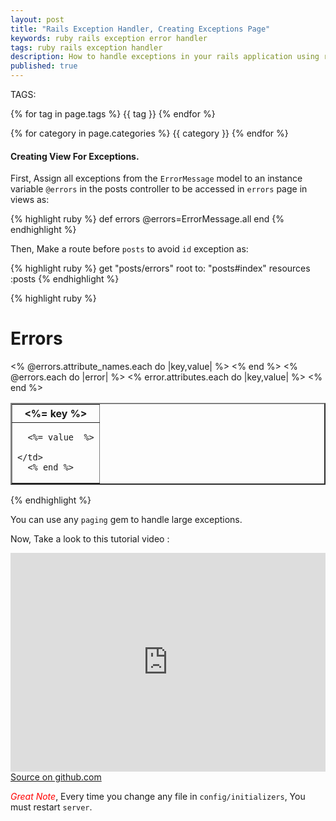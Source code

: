 ```yaml
---
layout: post
title: "Rails Exception Handler, Creating Exceptions Page"
keywords: ruby rails exception error handler
tags: ruby rails exception handler
description: How to handle exceptions in your rails application using rails exception handler gem, step by step tutorial guide.
published: true
---
```


TAGS:
   
   {% for tag in page.tags %} {{ tag }} {% endfor %}

   {% for category in page.categories %} {{ category }} {% endfor %}

<h4>Creating View For Exceptions.</h4>

First, Assign all exceptions from the `ErrorMessage` model to an instance variable `@errors` in the posts controller to be accessed in `errors` page in views as:

{% highlight ruby %}
def errors
    @errors=ErrorMessage.all
end
{% endhighlight %}

Then, Make a route before `posts` to avoid `id` exception as:

{% highlight ruby %}
get "posts/errors"
root to: "posts#index"
resources :posts
{% endhighlight %}

{% highlight ruby %}
<h1>Errors</h1>
<table border="2">
  <tr>
  <% @errors.attribute_names.each do |key,value| %>
    <th>
      <%= key %>
    </th>
  <% end %>
  </tr>
  <% @errors.each do |error| %>
  <tr>
  <% error.attributes.each do |key,value| %>
    <td>

      <%= value  %>

    </td>
      <% end %>
  </tr>
    <% end %>
</table>
{% endhighlight %}

You can use any `paging` gem to handle large exceptions.

Now, Take a look to this tutorial video :

<iframe width="100%" height="350" src="https://www.youtube.com/embed/JCVsqGa0WZk" frameborder="0" allowfullscreen></iframe>

<br>
<a target="_blank" href="https://github.com/mamdouh-abbas/exception_handler" title="source on github">Source on github.com</a>

<i style="color:red;">Great Note</i>, Every time you change any file in `config/initializers`, You must restart `server`.
